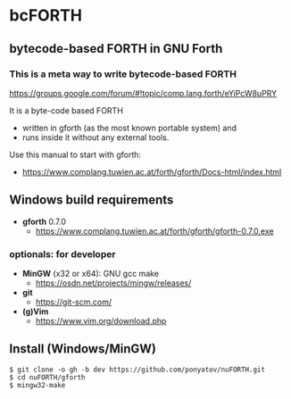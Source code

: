 # bcFORTH
## bytecode-based FORTH in GNU Forth
### This is a meta way to write bytecode-based FORTH

https://groups.google.com/forum/#!topic/comp.lang.forth/eYiPcW8uPRY

It is a byte-code based FORTH
- written in gforth (as the most known portable system) and
- runs inside it without any external tools.

Use this manual to start with gforth:
* https://www.complang.tuwien.ac.at/forth/gforth/Docs-html/index.html

## Windows build requirements

- **gforth** 0.7.0
  * https://www.complang.tuwien.ac.at/forth/gforth/gforth-0.7.0.exe

### optionals: for developer

- **MinGW** (x32 or x64): GNU gcc make
  * https://osdn.net/projects/mingw/releases/
- **git**
  * https://git-scm.com/
- **(g)Vim**
  * https://www.vim.org/download.php

## Install (Windows/MinGW)

```
$ git clone -o gh -b dev https://github.com/ponyatov/nuFORTH.git
$ cd nuFORTH/gforth
$ mingw32-make
```

